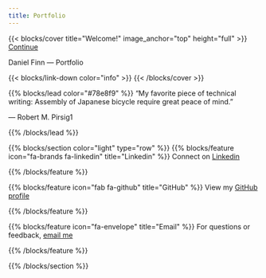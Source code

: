 ```yaml
---
title: Portfolio
---
```


{{< blocks/cover title="Welcome!" image_anchor="top" height="full" >}}
<a class="btn btn-lg btn-primary me-3 mb-4" href="/docs/">
  Continue <i class="fas fa-arrow-alt-circle-right ms-2"></i>
</a>
<p class="lead mt-5">Daniel Finn &mdash; Portfolio</p>
{{< blocks/link-down color="info" >}}
{{< /blocks/cover >}}


{{% blocks/lead color="#78e8f9" %}}
“My favorite piece of technical writing: Assembly of Japanese bicycle require great peace of mind.”

— Robert M. Pirsig1


{{% /blocks/lead %}}


{{% blocks/section color="light" type="row" %}}
{{% blocks/feature icon="fa-brands fa-linkedin" title="Linkedin" %}}
Connect on [Linkedin](https://www.linkedin.com/in/danielrfinn/)

{{% /blocks/feature %}}


{{% blocks/feature icon="fab fa-github" title="GitHub" %}}
View my [GitHub profile](https://github.com/danfinn5)

{{% /blocks/feature %}}


{{% blocks/feature icon="fa-envelope" title="Email" %}}
For questions or feedback, [email me](mailto:danfinn5@gmail.com)

{{% /blocks/feature %}}


{{% /blocks/section %}}

